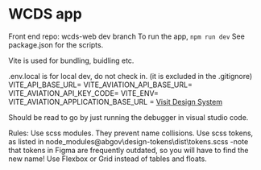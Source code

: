 # WCDS app

Front end
repo: wcds-web dev branch
To run the app, `npm run dev`
See package.json for the scripts.

Vite is used for bundling, buidling etc.

.env.local is for local dev, do not check in. (it is excluded in the .gitignore)
VITE_API_BASE_URL=<url to wcds-web-functions api>
VITE_AVIATION_API_BASE_URL=<url to aviation api>
VITE_AVIATION_API_KEY_CODE=<aviation token>
VITE_ENV=<dev or stage or uat or prod>
VITE_AVIATION_APPLICATION_BASE_URL = <URL to aviation application>
[Visit Design System](https://ui-components.alberta.ca)

Should be read to go by just running the debugger in visual studio code.

Rules:
Use scss modules. They prevent name collisions.
Use scss tokens, as listed in node_modules\@abgov\design-tokens\dist\tokens.scss
-note that tokens in Figma are frequently outdated, so you will have to find the new name!
Use Flexbox or Grid instead of tables and floats.
